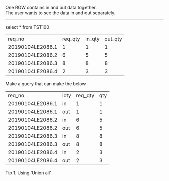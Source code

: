 One ROW contains in and out data together.  
The user wants to see the data in and out separately.  

---

  

select * from TST100

|   |   |   |   |
|---|---|---|---|
|req_no|req_qty|in_qty|out_qty|
|20190104LE2086.1|1|1|1|
|20190104LE2086.2|6|5|5|
|20190104LE2086.3|8|8|8|
|20190104LE2086.4|2|3|3|

Make a query that can make the below

|   |   |   |   |
|---|---|---|---|
|req_no|ioty|req_qty|qty|
|20190104LE2086.1|in|1|1|
|20190104LE2086.1|out|1|1|
|20190104LE2086.2|in|6|5|
|20190104LE2086.2|out|6|5|
|20190104LE2086.3|in|8|8|
|20190104LE2086.3|out|8|8|
|20190104LE2086.4|in|2|3|
|20190104LE2086.4|out|2|3|

Tip 1. Using ‘Union all’